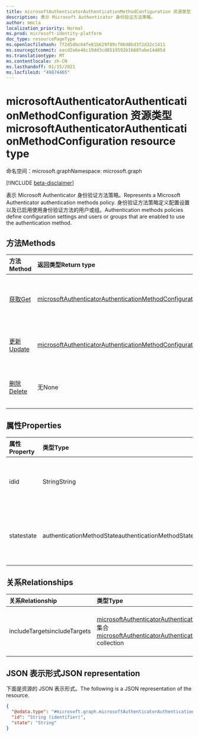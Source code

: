 ```yaml
---
title: microsoftAuthenticatorAuthenticationMethodConfiguration 资源类型
description: 表示 Microsoft Authenticator 身份验证方法策略。
author: mmcla
localization_priority: Normal
ms.prod: microsoft-identity-platform
doc_type: resourcePageType
ms.openlocfilehash: 7f2d5dbc64fe81b629f89cf0b98bd3f2d32c1411
ms.sourcegitcommit: eacd2a6e46c19dd3cd8519592b1668fabe14d85d
ms.translationtype: MT
ms.contentlocale: zh-CN
ms.lasthandoff: 01/15/2021
ms.locfileid: "49874465"
---
```

# <a name="microsoftauthenticatorauthenticationmethodconfiguration-resource-type"></a><span data-ttu-id="6c305-103">microsoftAuthenticatorAuthenticationMethodConfiguration 资源类型</span><span class="sxs-lookup"><span data-stu-id="6c305-103">microsoftAuthenticatorAuthenticationMethodConfiguration resource type</span></span>
<span data-ttu-id="6c305-104">命名空间：microsoft.graph</span><span class="sxs-lookup"><span data-stu-id="6c305-104">Namespace: microsoft.graph</span></span>

[!INCLUDE [beta-disclaimer](../../includes/beta-disclaimer.md)]

<span data-ttu-id="6c305-105">表示 Microsoft Authenticator 身份验证方法策略。</span><span class="sxs-lookup"><span data-stu-id="6c305-105">Represents a Microsoft Authenticator authentication methods policy.</span></span> <span data-ttu-id="6c305-106">身份验证方法策略定义配置设置以及已启用使用身份验证方法的用户或组。</span><span class="sxs-lookup"><span data-stu-id="6c305-106">Authentication methods policies define configuration settings and users or groups that are enabled to use the authentication method.</span></span>

## <a name="methods"></a><span data-ttu-id="6c305-107">方法</span><span class="sxs-lookup"><span data-stu-id="6c305-107">Methods</span></span>
|<span data-ttu-id="6c305-108">方法</span><span class="sxs-lookup"><span data-stu-id="6c305-108">Method</span></span>|<span data-ttu-id="6c305-109">返回类型</span><span class="sxs-lookup"><span data-stu-id="6c305-109">Return type</span></span>|<span data-ttu-id="6c305-110">说明</span><span class="sxs-lookup"><span data-stu-id="6c305-110">Description</span></span>|
|:---|:---|:---|
|[<span data-ttu-id="6c305-111">获取</span><span class="sxs-lookup"><span data-stu-id="6c305-111">Get</span></span>](../api/microsoftauthenticatorauthenticationmethodconfiguration-get.md)|[<span data-ttu-id="6c305-112">microsoftAuthenticatorAuthenticationMethodConfiguration</span><span class="sxs-lookup"><span data-stu-id="6c305-112">microsoftAuthenticatorAuthenticationMethodConfiguration</span></span>](../resources/microsoftauthenticatorauthenticationmethodconfiguration.md)|<span data-ttu-id="6c305-113">读取 microsoftAuthenticatorAuthenticationMethodConfiguration 对象的属性和关系。</span><span class="sxs-lookup"><span data-stu-id="6c305-113">Read the properties and relationships of a microsoftAuthenticatorAuthenticationMethodConfiguration object.</span></span>|
|[<span data-ttu-id="6c305-114">更新</span><span class="sxs-lookup"><span data-stu-id="6c305-114">Update</span></span>](../api/microsoftauthenticatorauthenticationmethodconfiguration-update.md)|[<span data-ttu-id="6c305-115">microsoftAuthenticatorAuthenticationMethodConfiguration</span><span class="sxs-lookup"><span data-stu-id="6c305-115">microsoftAuthenticatorAuthenticationMethodConfiguration</span></span>](../resources/microsoftauthenticatorauthenticationmethodconfiguration.md)|<span data-ttu-id="6c305-116">更新 microsoftAuthenticatorAuthenticationMethodConfiguration 对象的属性。</span><span class="sxs-lookup"><span data-stu-id="6c305-116">Update the properties of a microsoftAuthenticatorAuthenticationMethodConfiguration object.</span></span>|
|[<span data-ttu-id="6c305-117">删除</span><span class="sxs-lookup"><span data-stu-id="6c305-117">Delete</span></span>](../api/microsoftauthenticatorauthenticationmethodconfiguration-delete.md)|<span data-ttu-id="6c305-118">无</span><span class="sxs-lookup"><span data-stu-id="6c305-118">None</span></span>|<span data-ttu-id="6c305-119">将 microsoftAuthenticatorAuthenticationMethodConfiguration 对象还原到其默认配置。</span><span class="sxs-lookup"><span data-stu-id="6c305-119">Reverts the microsoftAuthenticatorAuthenticationMethodConfiguration object to its default configuration.</span></span>|

## <a name="properties"></a><span data-ttu-id="6c305-120">属性</span><span class="sxs-lookup"><span data-stu-id="6c305-120">Properties</span></span>
|<span data-ttu-id="6c305-121">属性</span><span class="sxs-lookup"><span data-stu-id="6c305-121">Property</span></span>|<span data-ttu-id="6c305-122">类型</span><span class="sxs-lookup"><span data-stu-id="6c305-122">Type</span></span>|<span data-ttu-id="6c305-123">说明</span><span class="sxs-lookup"><span data-stu-id="6c305-123">Description</span></span>|
|:---|:---|:---|
|<span data-ttu-id="6c305-124">id</span><span class="sxs-lookup"><span data-stu-id="6c305-124">id</span></span>|<span data-ttu-id="6c305-125">String</span><span class="sxs-lookup"><span data-stu-id="6c305-125">String</span></span>|<span data-ttu-id="6c305-126">身份验证方法策略标识符。</span><span class="sxs-lookup"><span data-stu-id="6c305-126">The authentication method policy identifier.</span></span>|
|<span data-ttu-id="6c305-127">state</span><span class="sxs-lookup"><span data-stu-id="6c305-127">state</span></span>|<span data-ttu-id="6c305-128">authenticationMethodState</span><span class="sxs-lookup"><span data-stu-id="6c305-128">authenticationMethodState</span></span>|<span data-ttu-id="6c305-129">可取值为：`enabled`、`disabled`。</span><span class="sxs-lookup"><span data-stu-id="6c305-129">Possible values are: `enabled`, `disabled`.</span></span>|

## <a name="relationships"></a><span data-ttu-id="6c305-130">关系</span><span class="sxs-lookup"><span data-stu-id="6c305-130">Relationships</span></span>
|<span data-ttu-id="6c305-131">关系</span><span class="sxs-lookup"><span data-stu-id="6c305-131">Relationship</span></span>|<span data-ttu-id="6c305-132">类型</span><span class="sxs-lookup"><span data-stu-id="6c305-132">Type</span></span>|<span data-ttu-id="6c305-133">Description</span><span class="sxs-lookup"><span data-stu-id="6c305-133">Description</span></span>|
|:---|:---|:---|
|<span data-ttu-id="6c305-134">includeTargets</span><span class="sxs-lookup"><span data-stu-id="6c305-134">includeTargets</span></span>|<span data-ttu-id="6c305-135">[microsoftAuthenticatorAuthenticationMethodTarget](../resources/microsoftauthenticatorauthenticationmethodtarget.md) 集合</span><span class="sxs-lookup"><span data-stu-id="6c305-135">[microsoftAuthenticatorAuthenticationMethodTarget](../resources/microsoftauthenticatorauthenticationmethodtarget.md) collection</span></span>|<span data-ttu-id="6c305-136">允许使用身份验证方法的用户或组的集合。</span><span class="sxs-lookup"><span data-stu-id="6c305-136">A collection of users or groups who are enabled to use the authentication method.</span></span>|

## <a name="json-representation"></a><span data-ttu-id="6c305-137">JSON 表示形式</span><span class="sxs-lookup"><span data-stu-id="6c305-137">JSON representation</span></span>
<span data-ttu-id="6c305-138">下面是资源的 JSON 表示形式。</span><span class="sxs-lookup"><span data-stu-id="6c305-138">The following is a JSON representation of the resource.</span></span>
<!-- {
  "blockType": "resource",
  "keyProperty": "id",
  "@odata.type": "microsoft.graph.microsoftAuthenticatorAuthenticationMethodConfiguration",
  "baseType": "microsoft.graph.authenticationMethodConfiguration",
  "openType": false
}
-->
``` json
{
  "@odata.type": "#microsoft.graph.microsoftAuthenticatorAuthenticationMethodConfiguration",
  "id": "String (identifier)",
  "state": "String"
}
```

